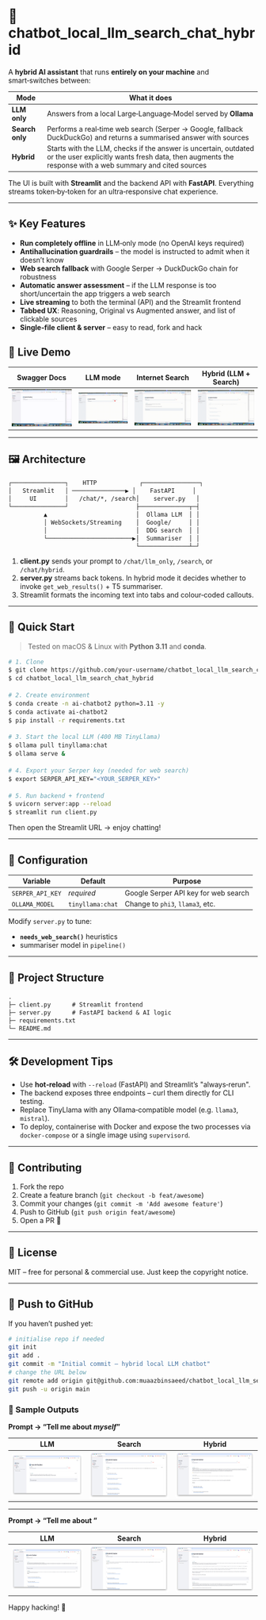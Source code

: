 # 🔄 chatbot_local_llm_search_chat_hybrid

A **hybrid AI assistant** that runs **entirely on your machine** and smart‑switches between:

| Mode | What it does |
|------|--------------|
| **LLM only** | Answers from a local Large‑Language‑Model served by **Ollama** |
| **Search only** | Performs a real‑time web search (Serper → Google, fallback DuckDuckGo) and returns a summarised answer with sources |
| **Hybrid** | Starts with the LLM, checks if the answer is uncertain, outdated or the user explicitly wants fresh data, then augments the response with a web summary and cited sources |

The UI is built with **Streamlit** and the backend API with **FastAPI**. Everything streams token‑by‑token for an ultra‑responsive chat experience.

---

## ✨ Key Features

* **Run completely offline** in LLM‑only mode (no OpenAI keys required)
* **Antihallucination guardrails** – the model is instructed to admit when it doesn’t know
* **Web search fallback** with Google Serper → DuckDuckGo chain for robustness
* **Automatic answer assessment** – if the LLM response is too short/uncertain the app triggers a web search
* **Live streaming** to both the terminal (API) and the Streamlit frontend
* **Tabbed UX**: Reasoning, Original vs Augmented answer, and list of clickable sources
* **Single‑file client & server** – easy to read, fork and hack

## 🎥 Live Demo

| Swagger Docs | LLM mode | Internet Search | Hybrid (LLM + Search) |
|--------------|----------|-----------------|-----------------------|
| ![Swagger Docs](assets/p1.gif) | ![LLM mode](assets/p2.gif) | ![Internet Search](assets/p3.gif) | ![Hybrid](assets/p4.gif) |




---

## 🖼️ Architecture

```text
┌───────────────┐    HTTP            ┌────────────────┐
│   Streamlit   │ ───────────────▶ │    FastAPI     │
│     UI        │   /chat/*, /search│    server.py   │
└───────────────┘                   ├──────────────┬─┤
          ▲                         │  Ollama LLM  │ │
          │ WebSockets/Streaming    │  Google/     │ │
          │                         │  DDG search  │ │
          └────────────────────────▶│  Summariser  │ │
                                    └──────────────┴─┘
```

1. **client.py** sends your prompt to `/chat/llm_only`, `/search`, or `/chat/hybrid`.
2. **server.py** streams back tokens. In hybrid mode it decides whether to invoke `get_web_results()` + T5 summariser.
3. Streamlit formats the incoming text into tabs and colour‑coded callouts.

---

## 🚀 Quick Start

> Tested on macOS & Linux with **Python 3.11** and **conda**.

```bash
# 1. Clone
$ git clone https://github.com/your‑username/chatbot_local_llm_search_chat_hybrid.git
$ cd chatbot_local_llm_search_chat_hybrid

# 2. Create environment
$ conda create -n ai-chatbot2 python=3.11 -y
$ conda activate ai-chatbot2
$ pip install -r requirements.txt

# 3. Start the local LLM (400 MB TinyLlama)
$ ollama pull tinyllama:chat
$ ollama serve &

# 4. Export your Serper key (needed for web search)
$ export SERPER_API_KEY="<YOUR_SERPER_KEY>"

# 5. Run backend + frontend
$ uvicorn server:app --reload
$ streamlit run client.py
```
Then open the Streamlit URL → enjoy chatting!

---

## 🔧 Configuration

| Variable | Default | Purpose |
|----------|---------|---------|
| `SERPER_API_KEY` | *required* | Google Serper API key for web search |
| `OLLAMA_MODEL`   | `tinyllama:chat` | Change to `phi3`, `llama3`, etc. |

Modify `server.py` to tune:
* **`needs_web_search()`** heuristics
* summariser model in `pipeline()`

---

## 📂 Project Structure

```
.
├─ client.py      # Streamlit frontend
├─ server.py      # FastAPI backend & AI logic
├─ requirements.txt
└─ README.md
```

---

## 🛠️ Development Tips

* Use **hot‑reload** with `--reload` (FastAPI) and Streamlit’s "always‑rerun".
* The backend exposes three endpoints – curl them directly for CLI testing.
* Replace TinyLlama with any Ollama‑compatible model (e.g. `llama3`, `mistral`).
* To deploy, containerise with Docker and expose the two processes via `docker‑compose` or a single image using `supervisord`.

---

## 🤝 Contributing

1. Fork the repo
2. Create a feature branch (`git checkout -b feat/awesome`)
3. Commit your changes (`git commit -m 'Add awesome feature'`)
4. Push to GitHub (`git push origin feat/awesome`)
5. Open a PR 🙌

---

## 📜 License

MIT – free for personal & commercial use. Just keep the copyright notice.

---

## 🐙 Push to GitHub

If you haven’t pushed yet:
```bash
# initialise repo if needed
git init
git add .
git commit -m "Initial commit – hybrid local LLM chatbot"
# change the URL below
git remote add origin git@github.com:muaazbinsaeed/chatbot_local_llm_search_chat_hybrid.git
git push -u origin main
```

### 📸 Sample Outputs

**Prompt → “Tell me about *myself*”**

| LLM | Search | Hybrid |
|-----|--------|--------|
| ![LLM-about-myself](assets/pic_LLM%20about%20myself.png) | ![Search-about-myself](assets/pic_search%20about%20myself.png) | ![Hybrid-about-myself](assets/pic_LLM%26Search%20about%20myself.png) |

---

**Prompt → “Tell me about *<any topic>*”**

| LLM | Search | Hybrid |
|-----|--------|--------|
| ![LLM-about-topic](assets/pic_LLM%20about%20topic.png) | ![Search-about-topic](assets/pic_search%20about%20topic.png) | ![Hybrid-about-topic](assets/pic_LLM%26search%20about%20topic.png) |


Happy hacking! 🎉


